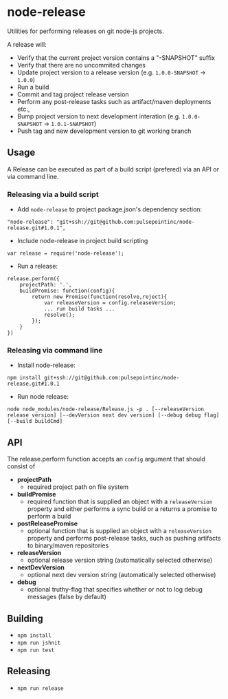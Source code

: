 # node-release #
Utilities for performing releases on git node-js projects.

A release will:
* Verify that the current project version contains a "-SNAPSHOT" suffix
* Verify that there are no uncommited changes
* Update project version to a release version (e.g. ```1.0.0-SNAPSHOT``` -> ```1.0.0```)
* Run a build
* Commit and tag project release version
* Perform any post-release tasks such as artifact/maven deployments etc.,
* Bump project version to next development interation (e.g. ```1.0.0-SNAPSHOT``` -> ```1.0.1-SNAPSHOT```)
* Push tag and new development version to git working branch

## Usage ##
A Release can be executed as part of a build script (prefered) via an API or via command line.

### Releasing via a build script ###

* Add ```node-release``` to project package.json's dependency section:
```
"node-release": "git+ssh://git@github.com:pulsepointinc/node-release.git#1.0.1",
```
* Include node-release in project build scripting
```
var release = require('node-release');
```
* Run a release:
```
release.perform({
    projectPath: '.',
    buildPromise: function(config){
        return new Promise(function(resolve,reject){
            var releaseVersion = config.releaseVersion;
            ... run build tasks ...
            resolve();
        });
    }
})
```

### Releasing via command line ###
* Install node-release:
```
npm install git+ssh://git@github.com:pulsepointinc/node-release.git#1.0.1
```
* Run node release:
```
node node_modules/node-release/Release.js -p . [--releaseVersion release version] [--devVersion next dev version] [--debug debug flag] [--build buildCmd]
```

## API ##
The release.perform function accepts an ```config``` argument that should consist of
* **projectPath**
    * required project path on file system
* **buildPromise**
    * required function that is supplied an object with a ```releaseVersion``` property and either performs a sync build or a returns a promise to perform a build
* **postReleasePromise**
    * optional function that is supplied an object with a ```releaseVersion``` property and performs post-release tasks, such as pushing artifacts to binary/maven repositories
* **releaseVersion**
    * optional release version string (automatically selected otherwise)
* **nextDevVersion** 
    * optional next dev version string (automatically selected otherwise)
* **debug**
    * optional truthy-flag that specifies whether or not to log debug messages (false by default)

## Building ##
* ```npm install```
* ```npm run jshnit```
* ```npm run test```

## Releasing ##
* ```npm run release```